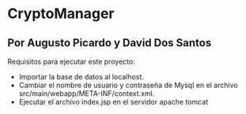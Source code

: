 # CryptoManager
## Por Augusto Picardo y David Dos Santos


Requisitos para ejecutar este proyecto:
- Importar la base de datos al localhost.
- Cambiar el nombre de usuario y contraseña de Mysql en el archivo src/main/webapp/META-INF/context.xml.
- Ejecutar el archivo index.jsp en el servidor apache tomcat
